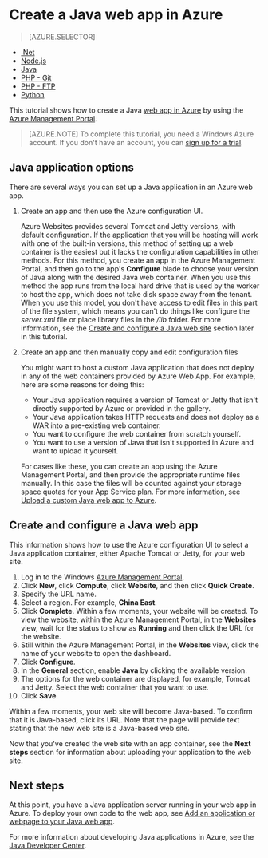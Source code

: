 <properties
	pageTitle="Create a Java web app in Azure | Windows Azure"
	description="This tutorial shows you how to deploy a Java web app to Azure."
	services="app-service\web"
	documentationCenter="java"
	authors="rmcmurray"
	manager="wpickett"
	editor=""/>
<tags
	ms.service="app-service-web"
	ms.date="01/09/2016"
	wacn.date=""/>

# Create a Java web app in Azure

> [AZURE.SELECTOR]
- [.Net](/documentation/articles/web-sites-dotnet-get-started)
- [Node.js](/documentation/articles/web-sites-nodejs-develop-deploy-mac)
- [Java](/documentation/articles/web-sites-java-get-started)
- [PHP - Git](/documentation/articles/web-sites-php-mysql-deploy-use-git)
- [PHP - FTP](/documentation/articles/web-sites-php-mysql-deploy-use-ftp)
- [Python](/documentation/articles/web-sites-python-ptvs-django-mysql)

This tutorial shows how to create a Java [web app in Azure](/documentation/services/web-sites/) by using the [Azure Management Portal](https://manage.windowsazure.cn/). 

> [AZURE.NOTE] To complete this tutorial, you need a Windows Azure account. If you don't have an account, you can [sign up for a trial][].
>

## Java application options

There are several ways you can set up a Java application in an Azure web app. 

1. Create an app and then use the Azure configuration UI.

	Azure Websites provides several Tomcat and Jetty versions, with default configuration. If the application that you will be hosting will work with one of the built-in versions, this method of setting up a web container is the easiest but it lacks the configuration capabilities in other methods. For this method, you create an app in the Azure Management Portal, and then go to the app's **Configure** blade to choose your version of Java along with the desired Java web container. When you use this method the app runs from the local hard drive that is used by the worker to host the app, which does not take disk space away from the tenant. When you use this model, you don't have access to edit files in this part of the file system, which means you can't do things like configure the *server.xml* file or place library files in the */lib* folder.  For more information, see the [Create and configure a Java web site](#appsettings) section later in this tutorial.  
  
3. Create an app and then manually copy and edit configuration files 

	You might want to host a custom Java application that does not deploy in any of the web containers provided by Azure Web App.  For example, here are some reasons for doing this:
	
	* Your Java application requires a version of Tomcat or Jetty that isn't directly supported by Azure or provided in the gallery.
	* Your Java application takes HTTP requests and does not deploy as a WAR into a pre-existing web container.
	* You want to configure the web container from scratch yourself. 
	* You want to use a version of Java that isn't supported in Azure and want to upload it yourself.

	For cases like these, you can create an app using the Azure Management Portal, and then provide the appropriate runtime files manually. In this case the files will be counted against your storage space quotas for your App Service plan. For more information, see [Upload a custom Java web app to Azure](/documentation/articles/web-sites-java-custom-upload/).

## <a name="portal"></a> Create and configure a Java web app

This information shows how to use the Azure configuration UI to select a Java application container, either Apache Tomcat or Jetty, for your web site.

1. Log in to the Windows [Azure Management Portal](https://manage.windowsazure.cn/).
2. Click **New**, click **Compute**, click **Website**, and then click **Quick Create**.
3. Specify the URL name.
4. Select a region. For example, **China East**.
5. Click **Complete**. Within a few moments, your website will be created. To view the website, within the Azure Management Portal, in the **Websites** view, wait for the status to show as **Running** and then click the URL for the website.
6. Still within the Azure Management Portal, in the **Websites** view, click the name of your website to open the 
dashboard.
7. Click **Configure**.
8. In the **General** section, enable **Java** by clicking the available version.
9. The options for the web container are displayed, for example, Tomcat and Jetty. Select the web container that you want to use. 
10. Click **Save**. 

Within a few moments, your web site will become Java-based. To confirm that it is Java-based, click its URL. Note that the page will provide text stating that the new web site is a Java-based web site.

Now that you've created the web site with an app container, see the **Next steps** section for information about uploading your application to the web site.

## Next steps

At this point, you have a Java application server running in your web app in Azure. To deploy your own code to the web app, see [Add an application or webpage to your Java web app](/documentation/articles/web-sites-java-add-app).

For more information about developing Java applications in Azure, see the [Java Developer Center](/develop/java/).

<!-- External Links -->
[activate your Visual Studio subscriber benefits]: /pricing/1rmb-trial/
[sign up for a trial]: /pricing/1rmb-trial/

[Try Azure Web App]: https://tryappservice.azure.com/
